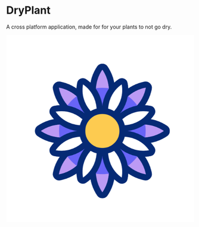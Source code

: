 # DryPlant

A cross platform application, made for for your plants to not go dry.

![rotatingIcon](./assets/images/flower-icon.gif)

